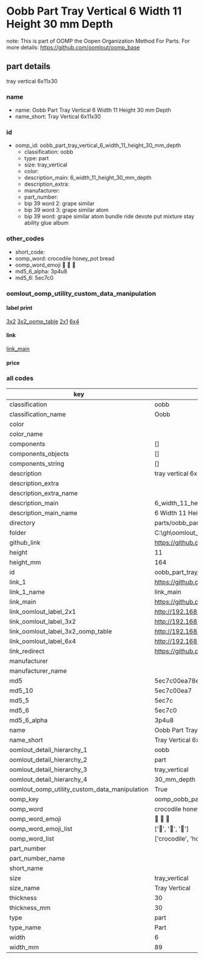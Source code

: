 # Oobb Part Tray Vertical 6 Width 11 Height 30 mm Depth  

note: This is part of OOMP the Oopen Organization Method For Parts. For more details: https://github.com/oomlout/oomp_base

##  part details
  



tray vertical 6x11x30



### name
* name: Oobb Part Tray Vertical 6 Width 11 Height 30 mm Depth
* name_short: Tray Vertical 6x11x30 
### id
* oomp_id: oobb_part_tray_vertical_6_width_11_height_30_mm_depth
  * classification: oobb
  * type: part
  * size: tray_vertical
  * color: 
  * description_main: 6_width_11_height_30_mm_depth
  * description_extra: 
  * manufacturer: 
  * part_number: 
  * bip 39 word 2: grape similar
  * bip 39 word 3: grape similar atom
  * bip 39 word: grape similar atom bundle ride devote put mixture stay ability glue album

### other_codes
* short_code: 
* oomp_word: crocodile honey_pot bread
* oomp_word_emoji :crocodile: :honey_pot: :bread:
* md5_6_alpha: 3p4u8
* md5_6: 5ec7c0






### oomlout_oomp_utility_custom_data_manipulation
#### label print
[3x2](http://192.168.1.245:1112/?label=oomp%203p4u8)
[3x2_oomp_table](http://192.168.1.108:1112/?label=oomp%203p4u8)
[2x1](http://192.168.1.242:1112/?label=oomp%203p4u8)
[6x4](http://192.168.1.55:1112/?label=oomp%203p4u8)    

#### link

[link_main](https://github.com/oomlout/oomlout_oobb_version_4_generated_parts/tree/main/navigation_oomp/oobb/part/tray_vertical/6_width_11_height_30_mm_depth/part)                              

#### price







### all codes 
| key | value |  
| --- | --- |  
| classification | oobb |  
| classification_name | Oobb |  
| color |  |  
| color_name |  |  
| components | [] |  
| components_objects | [] |  
| components_string | [] |  
| description | tray vertical 6x11x30 |  
| description_extra |  |  
| description_extra_name |  |  
| description_main | 6_width_11_height_30_mm_depth |  
| description_main_name | 6 Width 11 Height 30 mm Depth |  
| directory | parts/oobb_part_tray_vertical_6_width_11_height_30_mm_depth |  
| folder | C:\gh\oomlout_oobb_version_4_generated_parts\parts\oobb_part_tray_vertical_6_width_11_height_30_mm_depth |  
| github_link | https://github.com/oomlout/oomlout_oomp_part_src/tree/main/parts/oobb_part_tray_vertical_6_width_11_height_30_mm_depth |  
| height | 11 |  
| height_mm | 164 |  
| id | oobb_part_tray_vertical_6_width_11_height_30_mm_depth |  
| link_1 | https://github.com/oomlout/oomlout_oobb_version_4_generated_parts/tree/main/navigation_oomp/oobb/part/tray_vertical/6_width_11_height_30_mm_depth/part |  
| link_1_name | link_main |  
| link_main | https://github.com/oomlout/oomlout_oobb_version_4_generated_parts/tree/main/navigation_oomp/oobb/part/tray_vertical/6_width_11_height_30_mm_depth/part |  
| link_oomlout_label_2x1 | http://192.168.1.242:1112/?label=oomp%203p4u8 |  
| link_oomlout_label_3x2 | http://192.168.1.245:1112/?label=oomp%203p4u8 |  
| link_oomlout_label_3x2_oomp_table | http://192.168.1.108:1112/?label=oomp%203p4u8 |  
| link_oomlout_label_6x4 | http://192.168.1.55:1112/?label=oomp%203p4u8 |  
| link_redirect | https://github.com/oomlout/oomlout_oobb_version_4_generated_parts/tree/main/parts/oobb_tray_vertical_06_11_30 |  
| manufacturer |  |  
| manufacturer_name |  |  
| md5 | 5ec7c00ea78e55d8f35cb1e41cb23b2e |  
| md5_10 | 5ec7c00ea7 |  
| md5_5 | 5ec7c |  
| md5_6 | 5ec7c0 |  
| md5_6_alpha | 3p4u8 |  
| name | Oobb Part Tray Vertical 6 Width 11 Height 30 mm Depth |  
| name_short | Tray Vertical 6x11x30  |  
| oomlout_detail_hierarchy_1 | oobb |  
| oomlout_detail_hierarchy_2 | part |  
| oomlout_detail_hierarchy_3 | tray_vertical |  
| oomlout_detail_hierarchy_4 | 30_mm_depth |  
| oomlout_oomp_utility_custom_data_manipulation | True |  
| oomp_key | oomp_oobb_part_tray_vertical_6_width_11_height_30_mm_depth |  
| oomp_word | crocodile honey_pot bread |  
| oomp_word_emoji | :crocodile: :honey_pot: :bread: |  
| oomp_word_emoji_list | [':crocodile:', ':honey_pot:', ':bread:'] |  
| oomp_word_list | ['crocodile', 'honey_pot', 'bread'] |  
| part_number |  |  
| part_number_name |  |  
| short_name |  |  
| size | tray_vertical |  
| size_name | Tray Vertical |  
| thickness | 30 |  
| thickness_mm | 30 |  
| type | part |  
| type_name | Part |  
| width | 6 |  
| width_mm | 89 |  
